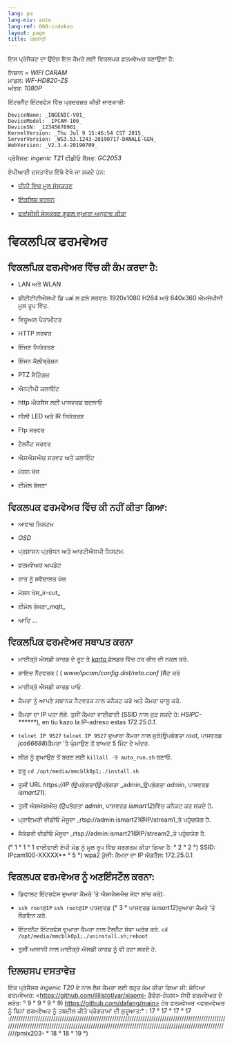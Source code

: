 ```yaml
---
lang: pa
lang-niv: auto
lang-ref: 000-indekso
layout: page
title: ਪੇਸ਼ਕਾਰੀ
---
```


ਇਸ ਪ੍ਰੋਜੈਕਟ ਦਾ ਉਦੇਸ਼ ਇਸ ਕੈਮਰੇ ਲਈ ਵਿਕਲਪਕ ਫਰਮਵੇਅਰ ਬਣਾਉਣਾ ਹੈ:

ਨਿਸ਼ਾਨ = _WIFI CARAM_  
ਮਾਡਲ: _WF-HD820-ZS_  
ਅੰਤਰ: _1080P_

ਇੰਟਰਨੈੱਟ ਇੰਟਰਫੇਸ ਵਿੱਚ ਪ੍ਰਦਰਸ਼ਤ ਕੀਤੀ ਜਾਣਕਾਰੀ:
```
DeviceName: _INGENIC-V01_
DeviceModel: _IPCAM-100_
DeviceSN: _12345678901_
KernelVersion: _Thu Jul 9 15:46:54 CST 2015_
ServerVersion: _WS3.53.1243-20190717-DANALE-GEN_
WebVersion: _V2.3.4-20190709_
```

ਪ੍ਰੋਸੈਸਰ: _ingenic T21_
ਵੀਡੀਓ ਸੈਂਸਰ: _GC2053_

ਏਪੀਆਈ ਦਸਤਾਵੇਜ਼ ਇੱਥੇ ਵੇਖੇ ਜਾ ਸਕਦੇ ਹਨ:  
* [ਚੀਨੀ ਵਿਚ ਮੂਲ ਸੰਸਕਰਣ](../zh/includes.zh/html/)


* [ਇੰਗਲਿਸ਼ ਵਰਜ਼ਨ](../en/includes.en/html/)


* [ਫਰਾਂਸੀਸੀ ਸੰਸਕਰਣ ਗੂਗਲ ਦੁਆਰਾ ਅਨੁਵਾਦ ਕੀਤਾ](../fr/includes.fr/html/)



# ਵਿਕਲਪਿਕ ਫਰਮਵੇਅਰ

## ਵਿਕਲਪਿਕ ਫਰਮਵੇਅਰ ਵਿੱਚ ਕੀ ਕੰਮ ਕਰਦਾ ਹੈ:

* LAN ਅਤੇ WLAN


* ਡੀਟੀਟੀਟੀਐਸਪੀ ਡਿ ual ਲ ਫਲੋ ਸਰਵਰ: 1920x1080 H264 ਅਤੇ 640x360 ਐਮਜੇਪੀਜੀ ਮੂਲ ਰੂਪ ਵਿੱਚ.


* ਵਿਜ਼ੂਅਲ ਪੈਰਾਮੀਟਰ


* HTTP ਸਰਵਰ


* ਇੰਜਣ ਨਿਯੰਤਰਣ


* ਇੰਜਨ ਕੈਲੀਬ੍ਰੇਸ਼ਨ


* PTZ ਸੈਟਿੰਗਜ਼


* ਐਨਟੀਪੀ ਕਲਾਇੰਟ


* http ਐਕਸੈਸ ਲਈ ਪਾਸਵਰਡ ਬਦਲਾਓ


* ਨੀਲੀ LED ਅਤੇ IR ਨਿਯੰਤਰਣ


* Ftp ਸਰਵਰ


* ਟੈਲਨੈੱਟ ਸਰਵਰ


* ਐਸਐਸਐਚ ਸਰਵਰ ਅਤੇ ਕਲਾਇੰਟ


* ਮੋਸ਼ਨ ਖੋਜ


* ਈਮੇਲ ਭੇਜਣਾ



## ਵਿਕਲਪਕ ਫਰਮਵੇਅਰ ਵਿੱਚ ਕੀ ਨਹੀਂ ਕੀਤਾ ਗਿਆ:

* ਆਵਾਜ਼ ਸਿਸਟਮ


* _OSD_


* ਪ੍ਰਸ਼ਾਸਨ ਪ੍ਰਬੰਧਨ ਅਤੇ ਆਰਟੀਐਸਪੀ ਸਿਸਟਮ.


* ਫਰਮਵੇਅਰ ਅਪਡੇਟ


* ਰਾਤ ਨੂੰ ਸਵੈਚਾਲਤ ਖੋਜ


* ਮੋਸ਼ਨ ਖੋਜ_ir-cut_


* ਈਮੇਲ ਭੇਜਣਾ_mqtt_


* ਆਦਿ ...



## ਵਿਕਲਪਿਕ ਫਰਮਵੇਅਰ ਸਥਾਪਤ ਕਰਨਾ

* ਮਾਈਕ੍ਰੋ ਐਸਡੀ ਕਾਰਡ ਦੇ ਰੂਟ ਤੇ [ _karto_ ](https://github.com/jmichault/ipcam-100/tree/master/karto) ਫੋਲਡਰ ਵਿੱਚ ਹਰ ਚੀਜ਼ ਦੀ ਨਕਲ ਕਰੋ.


* ਸ਼ਾਇਦ ਨੈੱਟਵਰਕ (  ( _www/ipcam/config.dist/reto.conf_ )ਸੈੱਟ ਕਰੋ


* ਮਾਈਕ੍ਰੋ ਐਸਡੀ ਕਾਰਡ ਪਾਓ.


* ਕੈਮਰਾ ਨੂੰ ਆਪਣੇ ਸਥਾਨਕ ਨੈਟਵਰਕ ਨਾਲ ਕਨੈਕਟ ਕਰੋ ਅਤੇ ਕੈਮਰਾ ਚਾਲੂ ਕਰੋ.


* ਕੈਮਰਾ ਦਾ IP ਪਤਾ ਲੱਭੋ. ਤੁਸੀਂ ਕੈਮਰਾ ਵਾਈਫਾਈ (SSID ਨਾਲ ਜੁੜ ਸਕਦੇ ਹੋ: _HSIPC-******_), en tiu kazo la IP-adreso estas _172.25.0.1_.


*  `telnet IP 9527`  `telnet IP 9527` ਦੁਆਰਾ ਕੈਮਰਾ ਨਾਲ ਜੁੜੋ(ਉਪਭੋਗਤਾ _root_, ਪਾਸਵਰਡ _jco66688_)ਕੈਮਰਾ 'ਤੇ ਘੁੰਮਾਉਣ ਤੋਂ ਬਾਅਦ 5 ਮਿੰਟ ਦੇ ਅੰਦਰ.


* ਲੀਗ ਨੂੰ ਗੁਆਉਣ ਤੋਂ ਬਚਣ ਲਈ `killall -9 auto_run.sh` ਬਣਾਓ.


* ਫਰੂ `cd /opt/media/mmcblk0p1;./install.sh`


* ਤੁਸੀਂ URL _https://IP_ (ਉਪਭੋਗਤਾ(ਉਪਭੋਗਤਾ _admin_ਉਪਭੋਗਤਾ _admin_, ਪਾਸਵਰਡ _ismart21_).


* ਤੁਸੀਂ ਐਸਐਸਐਚ (ਉਪਭੋਗਤਾ _admin_, ਪਾਸਵਰਡ _ismart12_)ਵਿੱਚ ਕਨੈਕਟ ਕਰ ਸਕਦੇ ਹੋ.


* ਪ੍ਰਾਇਮਰੀ ਵੀਡੀਓ ਮੌਜੂਦਾ _rtsp://admin:ismart21@IP/stream1_ਤੇ ਪਹੁੰਚਯੋਗ ਹੈ.


* ਸੈਕੰਡਰੀ ਵੀਡੀਓ ਮੌਜੂਦਾ _rtsp://admin:ismart21@IP/stream2_ਤੇ ਪਹੁੰਚਯੋਗ ਹੈ.


(° 1 ° 1 ° 1 ਵਾਈਫਾਈ ਏਪੀ ਮੋਡ ਨੂੰ ਮੂਲ ਰੂਪ ਵਿੱਚ ਸਰਗਰਮ ਕੀਤਾ ਗਿਆ ਹੈ: ° 2 ° 2 °) SSID: IPcam100-XXXXX** ° 5 °) wpa2 ਕੁੰਜੀ: ਕੈਮਰਾ ਦਾ IP ਐਡਰੈੱਸ: 172.25.0.1

## ਵਿਕਲਪਕ ਫਰਮਵੇਅਰ ਨੂੰ ਅਣਇੰਸਟੌਲ ਕਰਨਾ:

* ਡਿਫਾਲਟ ਇੰਟਰਫੇਸ ਦੁਆਰਾ ਕੈਮਰੇ 'ਤੇ ਐਸਐਸਐਚ ਸੇਵਾ ਲਾਂਚ ਕਰੋ).


*  `ssh root@IP`  `ssh root@IP` ਪਾਸਵਰਡ (° 3 ° ਪਾਸਵਰਡ _ismart12_)ਦੁਆਰਾ ਕੈਮਰੇ 'ਤੇ ਲੌਗਇਨ ਕਰੋ.


* ਇੰਟਰਨੈਟ ਇੰਟਰਫੇਸ ਦੁਆਰਾ ਕੈਮਰਾ ਨਾਲ ਟੈਲਨੈੱਟ ਸੇਵਾ ਅਰੰਭ ਕਰੋ. `cd /opt/media/mmcblk0p1;./uninstall.sh;reboot`



* ਤੁਸੀਂ ਆਸਾਨੀ ਨਾਲ ਮਾਈਕ੍ਰੋ ਐਸਡੀ ਕਾਰਡ ਨੂੰ ਵੀ ਹਟਾ ਸਕਦੇ ਹੋ.



## ਦਿਲਚਸਪ ਦਸਤਾਵੇਜ਼

ਇੱਕ ਪ੍ਰੋਸੈਸਰ _ingenic T20_ ਦੇ ਨਾਲ ਲੈਸ ਕੈਮਰਾ ਲਈ ਬਹੁਤ ਕੰਮ ਕੀਤਾ ਗਿਆ ਸੀ:
ਸੋਧਿਆ ਫਰਮਵੇਅਰ: <https://github.com/ilílístotlyar/xiaomi- ਡੈਫੰਗ-ਸ਼ੇਕਸ>
ਸੋਧੀ ਫਰਮਵੇਅਰ ਦੇ ਸਰੋਤ: ° 9 ° 9 ° 9 ° 9) https://github.com/dafang/main>
ਹੋਰ ਫਰਮਵੇਅਰ <ਫਰਮਵੇਅਰ ਨੂੰ ਬਿਨਾਂ ਫਰਮਵੇਅਰ ਨੂੰ ਤਬਦੀਲ ਕੀਤੇ ਪ੍ਰੋਗਰਾਮਾਂ ਦੀ ਸ਼ੁਰੂਆਤ:* : 17 ° 17 ° 17 ° 17 ://////////////////////////////////////////////////////////////////////////////////////////////////////////////////////////////////////////////////////////////////////////////////////////////////////////pmix203- ° 18 ° 18 ° 19 °)

